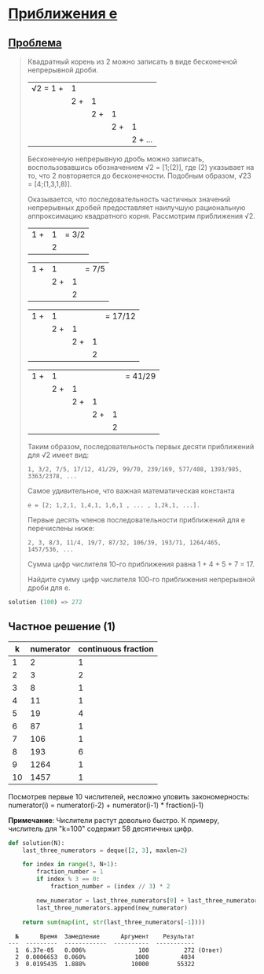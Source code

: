 # [Приближения e](TODO)
## [Проблема](https://euler.jakumo.org/problems/view/65.html)

>Квадратный корень из 2 можно записать в виде бесконечной непрерывной дроби.
> 
> <table border="0" cellspacing="0" cellpadding="0"><tbody>
> <tr>
> <td>√2 = 1 +</td>
> <td colspan="4"><div>1</div></td>
> </tr>
> <tr>
> <td>&nbsp;</td>
> <td>2 +</td>
> <td colspan="3"><div>1</div></td>
> </tr>
> <tr>
> <td>&nbsp;</td>
> <td>&nbsp;</td>
> <td>2 +</td>
> <td colspan="2"><div>1</div></td>
> </tr>
> <tr>
> <td>&nbsp;</td>
> <td>&nbsp;</td>
> <td>&nbsp;</td>
> <td>2 +</td>
> <td><div>1</div></td>
> </tr>
> <tr>
> <td>&nbsp;</td>
> <td>&nbsp;</td>
> <td>&nbsp;</td>
> <td>&nbsp;</td>
> <td>2 + ...</td>
> </tr>
> </tbody></table>
> 
> 
> Бесконечную непрерывную дробь можно записать, воспользовавшись обозначением √2 = [1;(2)], где (2) указывает на то, что 2 повторяется до бесконечности.
> Подобным образом, √23 = [4;(1,3,1,8)].
> 
> Оказывается, что последовательность частичных значений непрерывных дробей предоставляет наилучшую рациональную аппроксимацию квадратного корня.
> Рассмотрим приближения √2.
> 
>   <table border="0" cellspacing="0" cellpadding="0"><tbody>
> <tr>
> <td>1 +</td>
> <td><div>1</div></td>
> <td>= 3/2</td>
> </tr>
> <tr>
> <td>&nbsp;</td>
> <td><div>2</div></td>
> <td>&nbsp;</td>
> </tr>
> </tbody></table>
> 
> <table border="0" cellspacing="0" cellpadding="0"><tbody>
> <tr>
> <td>1 +</td>
> <td colspan="2"><div>1</div></td>
> <td>= 7/5</td>
> </tr>
> <tr>
> <td>&nbsp;</td>
> <td>2 +</td>
> <td><div>1</div></td>
> </tr>
> <tr>
> <td>&nbsp;</td>
> <td>&nbsp;</td>
> <td><div>2</div></td>
> <td>&nbsp;</td>
> </tr>
> </tbody></table>
> 
> <table border="0" cellspacing="0" cellpadding="0"><tbody>
> <tr>
> <td>1 +</td>
> <td colspan="3"><div>1</div></td>
> <td>= 17/12</td>
> </tr>
> <tr>
> <td>&nbsp;</td>
> <td>2 +</td>
> <td colspan="2"><div>1</div></td>
> <td>&nbsp;</td>
> </tr>
> <tr>
> <td>&nbsp;</td>
> <td>&nbsp;</td>
> <td>2 +</td>
> <td><div>1</div></td>
> <td>&nbsp;</td>
> </tr>
> <tr>
> <td>&nbsp;</td>
> <td>&nbsp;</td>
> <td>&nbsp;</td>
> <td><div>2</div></td>
> <td>&nbsp;</td>
> </tr>
> </tbody></table>
> 
> <table border="0" cellspacing="0" cellpadding="0"><tbody>
> <tr>
> <td>1 +</td>
> <td colspan="4"><div>1</div></td>
> <td>= 41/29</td>
> </tr>
> <tr>
> <td>&nbsp;</td>
> <td>2 +</td>
> <td colspan="3"><div>1</div></td>
> </tr>
> <tr>
> <td>&nbsp;</td>
> <td>&nbsp;</td>
> <td>2 +</td>
> <td colspan="2"><div>1</div></td>
> <td>&nbsp;</td>
> </tr>
> <tr>
> <td>&nbsp;</td>
> <td>&nbsp;</td>
> <td>&nbsp;</td>
> <td>2 +</td>
> <td><div>1</div></td>
> <td>&nbsp;</td>
> </tr>
> <tr>
> <td>&nbsp;</td>
> <td>&nbsp;</td>
> <td>&nbsp;</td>
> <td>&nbsp;</td>
> <td><div>2</div></td>
> <td>&nbsp;</td>
> </tr>
> </tbody></table>
> 
> 
> Таким образом, последовательность первых десяти приближений для √2 имеет вид:
> 
>     1, 3/2, 7/5, 17/12, 41/29, 99/70, 239/169, 577/408, 1393/985, 3363/2378, ...
> 
> Самое удивительное, что важная математическая константа
> 
>     e = [2; 1,2,1, 1,4,1, 1,6,1 , ... , 1,2k,1, ...].
> 
> Первые десять членов последовательности приближений для e перечислены ниже:
> 
>     2, 3, 8/3, 11/4, 19/7, 87/32, 106/39, 193/71, 1264/465, 1457/536, ...
> 
> Сумма цифр числителя 10-го приближения равна 1 + 4 + 5 + 7 = 17.
> 
> Найдите сумму цифр числителя 100-го приближения непрерывной дроби для e.

``` python
solution (100) => 272 
```

## Частное решение (1)

|   k   | numerator | continuous fraction |
|----   |   ----     | ---------          |
|   1   |      2    |          1          |
|   2   |      3    |          2          |
|   3   |      8    |          1          |
|   4   |     11    |          1          |
|   5   |     19    |          4          |
|   6   |     87    |          1          |
|   7   |    106    |          1          |
|   8   |    193    |          6          |
|   9   |   1264    |          1          |
|  10   |   1457    |          1          |

Посмотрев первые 10 числителей, несложно уловить закономерность:
numerator(i) = numerator(i-2) + numerator(i-1) * fraction(i-1)

**Примечание**: Числители растут довольно быстро.
К примеру, числитель для "k=100" содержит 58 десятичных цифр.

```python
def solution(N):
    last_three_numerators = deque([2, 3], maxlen=2)

    for index in range(3, N+1):
        fraction_number = 1
        if index % 3 == 0:
            fraction_number = (index // 3) * 2

        new_numerator = last_three_numerators[0] + last_three_numerators[1] * fraction_number
        last_three_numerators.append(new_numerator)

    return sum(map(int, str(last_three_numerators[-1])))
```
```text
  №      Время  Замедление      Аргумент    Результат
---  ---------  ------------  ----------  -----------
  1  6.37e-05   0.006%               100          272 (Ответ)
  2  0.0006653  0.060%              1000         4034
  3  0.0195435  1.888%             10000        55322
```
